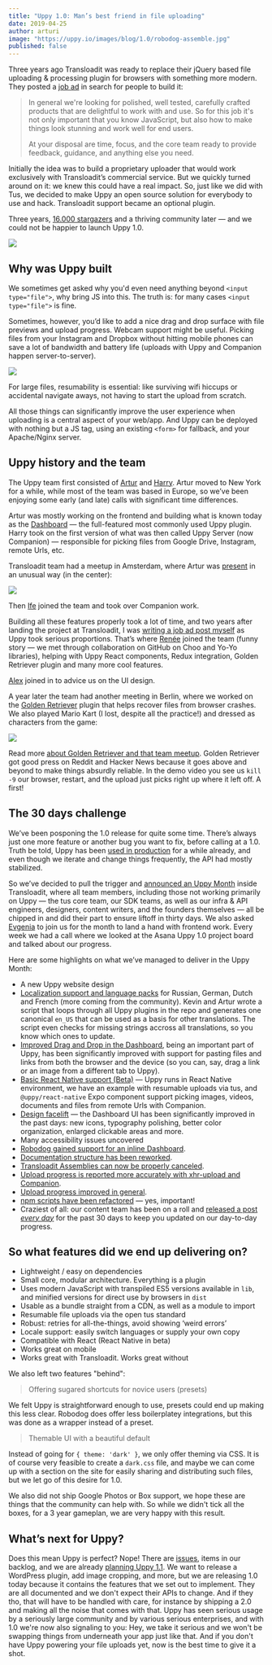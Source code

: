 ```yaml
---
title: "Uppy 1.0: Man’s best friend in file uploading"
date: 2019-04-25
author: arturi
image: "https://uppy.io/images/blog/1.0/robodog-assemble.jpg"
published: false
---
```


Three years ago Transloadit was ready to replace their jQuery based file uploading & processing plugin for browsers with something more modern. They posted a [job ad](https://transloadit.com/jobs/2015-10-front-end-developer/) in search for people to build it:

> In general we're looking for polished, well tested, carefully crafted products that are delightful to work with and use. So for this job it's not only important that you know JavaScript, but also how to make things look stunning and work well for end users.
>
> At your disposal are time, focus, and the core team ready to provide feedback, guidance, and anything else you need.

Initially the idea was to build a proprietary uploader that would work exclusively with Transloadit’s commercial service. But we quickly turned around on it: we knew this could have a real impact. So, just like we did with Tus, we decided to make Uppy an open source solution for everybody to use and hack. Transloadit support became an optional plugin.

Three years, [16.000 stargazers](https://github.com/transloadit/uppy/stargazers) and a thriving community later — and we could not be happier to launch Uppy 1.0.

<img src="/images/blog/1.0/uppy-dashboard-1.png">

<!--more-->

## Why was Uppy built

We sometimes get asked why you'd even need anything beyond `<input type="file">`, why bring JS into this. The truth is: for many cases `<input type="file">` is fine.

Sometimes, however, you’d like to add a nice drag and drop surface with file previews and upload progress. Webcam support might be useful. Picking files from your Instagram and Dropbox without hitting mobile phones can save a lot of bandwidth and battery life (uploads with Uppy and Companion happen server-to-server).

<img src="/images/blog/1.0/uppy-dashboard-2.png">

For large files, resumability is essential: like surviving wifi hiccups or accidental navigate aways, not having to start the upload from scratch.

All those things can significantly improve the user experience when uploading is a central aspect of your web/app. And Uppy can be deployed with nothing but a JS tag, using an existing `<form>` for fallback, and your Apache/Nginx server.

## Uppy history and the team

The Uppy team first consisted of [Artur](https://github.com/arturi) and [Harry](https://github.com/hedgerh). Artur moved to New York for a while, while most of the team was based in Europe, so we’ve been enjoying some early (and late) calls with significant time differences.

Artur was mostly working on the frontend and building what is known today as the [Dashboard](/examples/dashboard/) — the full-featured most commonly used Uppy plugin. Harry took on the first version of what was then called Uppy Server (now Companion) — responsible for picking files from Google Drive, Instagram, remote Urls, etc.

Transloadit team had a meetup in Amsterdam, where Artur was [present](https://mobile.twitter.com/arturi/status/701394760796229632) in an unusual way (in the center):

<img src="/images/blog/1.0/amsterdam-team-meetup.jpg">

Then [Ife](https://github.com/ifedapoolarewaju) joined the team and took over Companion work.

Building all these features properly took a lot of time, and two years after landing the project at Transloadit, I was [writing a job ad post myself](https://transloadit.com/jobs/2017-02-open-source-frontend-dev/) as Uppy took serious proportions. That’s where [Renée](https://github.com/goto-bus-stop) joined the team (funny story — we met through collaboration on GitHub on Choo and Yo-Yo libraries), helping with Uppy React components, Redux integration, Golden Retriever plugin and many more cool features.

[Alex](https://zaytsev.io/) joined in to advice us on the UI design.

A year later the team had another meeting in Berlin, where we worked on the [Golden Retriever](/docs/golden-retriever/) plugin that helps recover files from browser crashes. We also played Mario Kart (I lost, despite all the practice!) and dressed as characters from the game:

<img src="/images/blog/1.0/uppy-team-kong.jpg">

Read more [about Golden Retriever and that team meetup](https://uppy.io/blog/2017/07/golden-retriever/). Golden Retriever got good press on Reddit and Hacker News because it goes above and beyond to make things absurdly reliable. In the demo video you see us `kill -9` our browser, restart, and the upload just picks right up where it left off. A first!

## The 30 days challenge

We’ve been posponing the 1.0 release for quite some time. There’s always just one more feature or another bug you want to fix, before calling at a 1.0. Truth be told, Uppy has been [used in production](https://github.com/transloadit/uppy#used-by) for a while already, and even though we iterate and change things frequently, the API had mostly stabilized.

So we’ve decided to pull the trigger and [announced an Uppy Month](https://uppy.io/blog/2019/03/liftoff-01/) inside Transloadit, where all team members, including those not working primarily on Uppy — the tus core team, our SDK teams, as well as our infra & API engineers, designers, content writers, and the founders themselves — all be chipped in and did their part to ensure liftoff in thirty days. We also asked [Evgenia](http://github.com/lakesare) to join us for the month to land a hand with frontend work. Every week we had a call where we looked at the Asana Uppy 1.0 project board and talked about our progress.

Here are some highlights on what we’ve managed to deliver in the Uppy Month:

- A new Uppy website design
- [Localization support and language packs](https://github.com/transloadit/uppy/pull/1443) for Russian, German, Dutch and French (more coming from the community). Kevin and Artur wrote a script that loops through all Uppy plugins in the repo and generates one canonical `en_US` that can be used as a basis for other translations. The script even checks for missing strings accross all translations, so you know which ones to update.
- [Improved Drag and Drop in the Dashboard](https://github.com/transloadit/uppy/pull/1440), being an important part of Uppy, has been significantly improved with support for pasting files and links from both the browser and the device (so you can, say, drag a link or an image from a different tab to Uppy).
- [Basic React Native support (Beta)](https://github.com/transloadit/uppy/pull/988) — Uppy runs in React Native environment, we have an example with resumable uploads via tus, and `@uppy/react-native` Expo component support picking images, videos, documents and files from remote Urls with Companion.
- [Design facelift](https://github.com/transloadit/uppy/pull/1442) — the Dashboard UI has been significantly improved in the past days: new icons, typography polishing, better color organization, enlarged clickable areas and more.
- Many accessibility issues uncovered
- [Robodog gained support for an inline Dashboard](https://github.com/transloadit/uppy/pull/1450).
- [Documentation structure has been reworked](https://github.com/transloadit/uppy/pull/1405).
- [Transloadit Assemblies can now be properly canceled](https://github.com/transloadit/uppy/pull/1431).
- [Upload progress is reported more accurately with xhr-upload and Companion](https://github.com/transloadit/uppy/pull/1454).
- [Upload progress improved in general](https://github.com/transloadit/uppy/pull/1376).
- [npm scripts have been refactored](https://github.com/transloadit/uppy/pull/1392) — yes, important!
- Craziest of all: our content team has been on a roll and [released a post *every day*](https://uppy.io/blog/2019/03/liftoff-01/) for the past 30 days to keep you updated on our day-to-day progress.

## So what features did we end up delivering on?

- Lightweight / easy on dependencies
- Small core, modular architecture. Everything is a plugin
- Uses modern JavaScript with transpiled ES5 versions available in `lib`, and minified versions for direct use by browsers in `dist`
- Usable as a bundle straight from a CDN, as well as a module to import
- Resumable file uploads via the open tus standard
- Robust: retries for all-the-things, avoid showing ‘weird errors’
- Locale support: easily switch languages or supply your own copy
- Compatible with React (React Native in beta)
- Works great on mobile
- Works great with Transloadit. Works great without

We also left two features "behind":

> Offering sugared shortcuts for novice users (presets) 

We felt Uppy is straightforward enough to use, presets could end up making this less clear. Robodog does offer less boilerplatey integrations, but this was done as a wrapper instead of a preset.

> Themable UI with a beautiful default 

Instead of going for `{ theme: 'dark' }`, we only offer theming via CSS. It is of course very feasible to create a `dark.css` file, and maybe we can come up with a section on the site for easily sharing and distributing such files, but we let go of this desire for 1.0.

We also did not ship Google Photos or Box support, we hope these are things that the community can help with. So while we didn't tick all the boxes, for a 3 year gameplan, we are very happy with this result.

## What’s next for Uppy?

Does this mean Uppy is perfect? Nope! There are [issues](https://github.com/transloadit/uppy/issues), items in our backlog, and we are already [planning Uppy 1.1](https://github.com/transloadit/uppy/blob/master/CHANGELOG.md#11). We want to release a WordPress plugin, add image cropping, and more, but we are releasing 1.0 today because it contains the features that we set out to implement. They are all documented and we don't expect their APIs to change. And if they tho, that will have to be handled with care, for instance by shipping a 2.0 and making all the noise that comes with that. Uppy has seen serious usage by a seriously large community and by various serious enterprises, and with 1.0 we're now also signaling to you: Hey, we take it serious and we won't be swapping things from underneath your app just like that. And if you don't have Uppy powering your file uploads yet, now is the best time to give it a shot.

